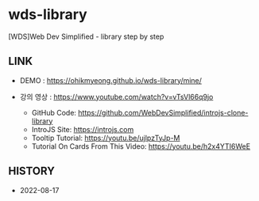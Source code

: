 # wds-library
[WDS]Web Dev Simplified - library step by step

## LINK
* DEMO : https://ohikmyeong.github.io/wds-library/mine/

* 강의 영상 : https://www.youtube.com/watch?v=vTsVl66q9jo
    * GitHub Code: https://github.com/WebDevSimplified/introjs-clone-library
    * IntroJS Site: https://introjs.com
    * Tooltip Tutorial: https://youtu.be/ujlpzTyJp-M
    * Tutorial On Cards From This Video: https://youtu.be/h2x4YTI6WeE

## HISTORY
* 2022-08-17